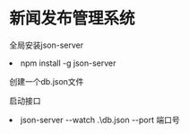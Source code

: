 <h1>新闻发布管理系统</h1>
<p>全局安装json-server
  <li>npm install -g json-server</li>
</p>
<p>创建一个db.json文件</p>
<p>启动接口<li>json-server --watch .\db.json --port 端口号</li></p>
